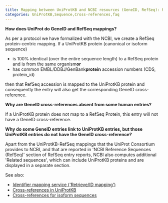 ```yaml
---
title: Mapping between UniProtKB and NCBI resources (GeneID, RefSeq): how does it work?
categories: UniProtKB,Sequence,Cross-references,faq
---
```


**How does UniProt do GeneID and RefSeq mappings?**

As per a protocol we have formalized with the NCBI, we create a RefSeq protein-centric mapping. If a UniProtKB protein (canonical or isoform sequence)

- is 100% identical (over the entire sequence length) to a RefSeq protein and is from the same organism**or**
- has common EMBL/DDBJ/GenBank**protein** accession numbers (CDS, protein\_id)

then that RefSeq accession is mapped to the UniProtKB protein and consequently the entry will also get the corresponding GeneID cross-reference.

**Why are GeneID cross-references absent from some human entries?**

If a UniProtKB protein does not map to a RefSeq Protein, this entry will not have a GeneID cross-reference.

**Why do some GeneID entries link to UniProtKB entries, but those UniProtKB entries do not have the GeneID cross-reference?**

Apart from the UniProtKB-RefSeq mappings that the UniProt Consortium provides to NCBI, and that are reported in 'NCBI Reference Sequences (RefSeq)' section of RefSeq entry reports, NCBI also computes additional 'Related sequences', which can include UniProtKB proteins and are displayed in a separate section.

See also:

- [Identifier mapping service ('Retrieve/ID mapping')](http://www.uniprot.org/uploadlists)
- [Cross-references in UniProtKB](http://www.uniprot.org/help/cross%2Dreferences%5Fin%5Funiprotkb)
- [Cross-references for isoform sequences](http://www.uniprot.org/help/isoform%5Fcrossreferences)